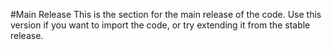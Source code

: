 #Main Release
This is the section for the main release of the code. Use this version if you want to import the code, or try extending it from the stable release.

